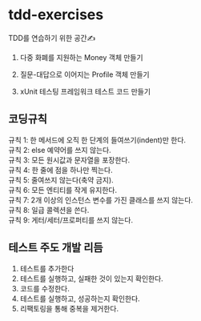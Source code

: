 # tdd-exercises
TDD를 연습하기 위한 공간✍️

1. 다중 화폐를 지원하는 Money 객체 만들기

2. 질문-대답으로 이어지는 Profile 객체 만들기

3. xUnit 테스팅 프레임워크 테스트 코드 만들기

코딩규칙  
---
규칙 1: 한 메서드에 오직 한 단계의 들여쓰기(indent)만 한다.  
규칙 2: else 예약어를 쓰지 않는다.  
규칙 3: 모든 원시값과 문자열을 포장한다.  
규칙 4: 한 줄에 점을 하나만 찍는다.  
규칙 5: 줄여쓰지 않는다(축약 금지).  
규칙 6: 모든 엔티티를 작게 유지한다.  
규칙 7: 2개 이상의 인스턴스 변수를 가진 클래스를 쓰지 않는다.  
규칙 8: 일급 콜렉션을 쓴다.  
규칙 9: 게터/세터/프로퍼티를 쓰지 않는다.

## 테스트 주도 개발 리듬

1. 테스트를 추가한다
2. 테스트를 실행하고, 실패한 것이 있는지 확인한다.
3. 코드를 수정한다.
4. 테스트를 실행하고, 성공하는지 확인한다.
5. 리팩토링을 통해 중복을 제거한다.  